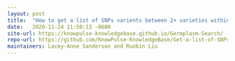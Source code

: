 ```yaml
---
layout: post
title:  "How to get a list of SNPs varients between 2+ varieties within a region of interest"
date:   2020-11-24 11:50:13 -0600
site-url: https://knowpulse-knowledgebase.github.io/Germplasm-Search/
repo-url: https://github.com/KnowPulse-KnowledgeBase/Get-a-list-of-SNPs-variants-between-2-varieties-within-a-region-of-interest.
maintainers: Lacey-Anne Sanderson and Ruobin Liu
---
```

